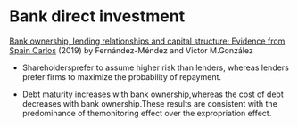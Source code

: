 # Bank direct investment


[Bank ownership, lending relationships and capital structure: Evidence from Spain Carlos][esp] (2019) by Fernández-Méndez and Victor M.González

[esp]: https://www.sciencedirect.com/science/article/pii/S2340943618302743



- Shareholdersprefer to assume higher risk than lenders, whereas lenders prefer firms to maximize the probability of repayment.


- Debt maturity increases with bank ownership,whereas the cost of debt decreases with bank ownership.These results are consistent with the predominance of themonitoring effect over the expropriation effect. 


